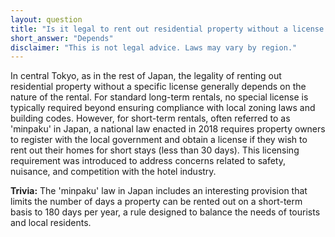 ```yaml
---
layout: question
title: "Is it legal to rent out residential property without a license in central Tokyo?"
short_answer: "Depends"
disclaimer: "This is not legal advice. Laws may vary by region."
---
```


In central Tokyo, as in the rest of Japan, the legality of renting out residential property without a specific license generally depends on the nature of the rental. For standard long-term rentals, no special license is typically required beyond ensuring compliance with local zoning laws and building codes. However, for short-term rentals, often referred to as 'minpaku' in Japan, a national law enacted in 2018 requires property owners to register with the local government and obtain a license if they wish to rent out their homes for short stays (less than 30 days). This licensing requirement was introduced to address concerns related to safety, nuisance, and competition with the hotel industry.

**Trivia:** The 'minpaku' law in Japan includes an interesting provision that limits the number of days a property can be rented out on a short-term basis to 180 days per year, a rule designed to balance the needs of tourists and local residents.
